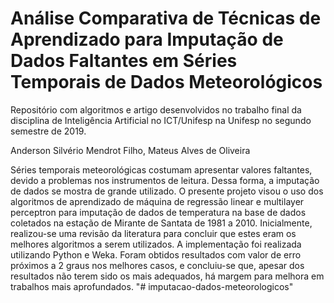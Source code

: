 # Análise Comparativa de Técnicas de Aprendizado para Imputação de Dados Faltantes em Séries Temporais de Dados Meteorológicos

Repositório com algoritmos e artigo desenvolvidos no trabalho final da disciplina de Inteligência Artificial no ICT/Unifesp na Unifesp no segundo semestre de 2019.

Anderson Silvério Mendrot Filho, Mateus Alves de Oliveira

Séries temporais meteorológicas costumam apresentar valores faltantes, devido a problemas nos instrumentos de leitura. Dessa forma, a imputação de dados se mostra de grande utilizado. O presente projeto visou o uso dos algoritmos de aprendizado de máquina de regressão linear e multilayer perceptron para imputação de dados de temperatura na base de dados coletados na estação de Mirante de Santata de 1981 a 2010. Inicialmente, realizou-se uma revisão da literatura para concluir que estes eram os melhores algoritmos a serem utilizados. A implementação foi realizada utilizando Python e Weka. Foram obtidos resultados com valor de erro próximos a 2 graus nos melhores casos, e concluiu-se que, apesar dos resultados não terem sido os mais adequados, há margem para melhora em trabalhos mais aprofundados.
"# imputacao-dados-meteorologicos" 

